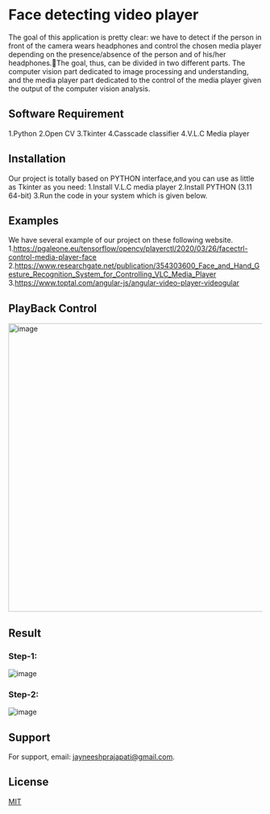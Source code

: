 # Face detecting video player
The goal of this application is pretty clear: we have to detect if the person in front of the camera wears headphones and control the chosen media player depending on the presence/absence of the person and of his/her headphones.The goal, thus, can be divided in two different parts. The computer vision part dedicated to image processing and understanding, and the media player part dedicated to the control of the media player given the output of the computer vision analysis.

## Software Requirement
1.Python
2.Open CV
3.Tkinter
4.Casscade classifier
4.V.L.C Media player

## Installation
Our project is totally based on PYTHON interface,and you can use as little as Tkinter as you need:
1.Install V.L.C media player
2.Install PYTHON (3.11 64-bit)
3.Run the code in your system which is given below.

## Examples
We have several example of our project on these following website.
1.https://pgaleone.eu/tensorflow/opencv/playerctl/2020/03/26/facectrl-control-media-player-face
2.https://www.researchgate.net/publication/354303600_Face_and_Hand_Gesture_Recognition_System_for_Controlling_VLC_Media_Player
3.https://www.toptal.com/angular-js/angular-video-player-videogular

## PlayBack Control
<img width="572" alt="image" src="https://github.com/jayneeshk/AI-based-video-player/assets/112818987/e349c2f1-17d0-424a-b2c1-66b5b1fb52c2">

## Result
### Step-1:
![image](https://github.com/jayneeshk/AI-based-video-player/assets/112818987/4ba6f9be-f9af-4e36-a4b0-2c6ed7f3655b)
### Step-2:
![image](https://github.com/jayneeshk/AI-based-video-player/assets/112818987/9b4bd315-5b6b-42f5-b756-16f3825c866b)


## Support
For support, email: jayneeshprajapati@gmail.com.


## License

[MIT](https://choosealicense.com/licenses/mit/)
